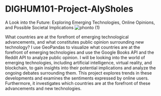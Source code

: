 # DIGHUM101-Project-AlySholes
A Look into the Future: Exploring Emerging Technologies, Online Opinions, and Possible Societal Implications 
![phonto (1)](https://github.com/alyiasholes1/DIGHUM101-Project-AlySholes/assets/111395928/ccf1552a-e278-447a-8e40-36948cd497b9)

What countries are at the forefront of emerging technological advancements, and what constitutes public opinion surrounding new technology?
I use GeoPandas to visualize what countries are at the forefront of emerging technologies and use the Google Books API and the Reddit 
API to analyze public opinion. I will be looking into the world of emerging technologies, including artificial intelligence, virtual reality, 
and blockchain, to gain insights into their potential implications and analyze the ongoing debates surrounding them. This project explores 
trends in these developments and examines the sentiments expressed by online users. Furthermore, it investigates which countries are at the 
forefront of these advancements and new technologies. 
